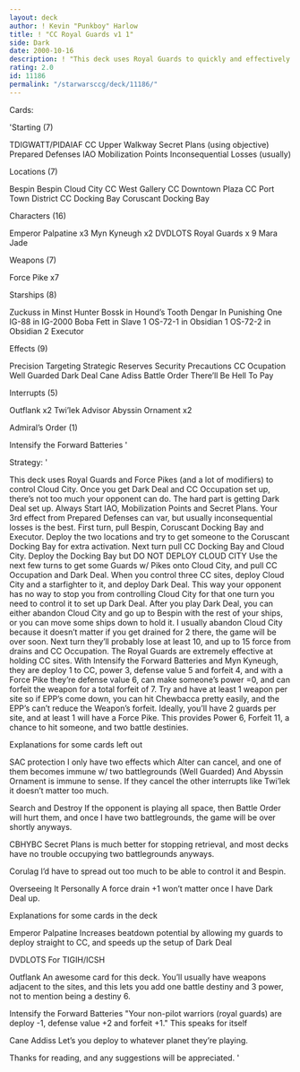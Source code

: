 ```yaml
---
layout: deck
author: ! Kevin "Punkboy" Harlow
title: ! "CC Royal Guards v1 1"
side: Dark
date: 2000-10-16
description: ! "This deck uses Royal Guards to quickly and effectively set up Dark Deal."
rating: 2.0
id: 11186
permalink: "/starwarsccg/deck/11186/"
---
```

Cards: 

'Starting (7)

TDIGWATT/PIDAIAF
CC Upper Walkway
Secret Plans (using objective)
Prepared Defenses
IAO
Mobilization Points
Inconsequential Losses (usually)

Locations (7)

Bespin
Bespin Cloud City
CC West Gallery
CC Downtown Plaza
CC Port Town District
CC Docking Bay
Coruscant Docking Bay

Characters (16)

Emperor Palpatine x3
Myn Kyneugh x2
DVDLOTS
Royal Guards x 9
Mara Jade

Weapons (7)

Force Pike x7

Starships (8)

Zuckuss in Minst Hunter
Bossk in Hound’s Tooth
Dengar In Punishing One
IG-88 in IG-2000
Boba Fett in Slave 1
OS-72-1 in Obsidian 1
OS-72-2 in Obsidian 2
Executor

Effects (9)

Precision Targeting
Strategic Reserves
Security Precautions
CC Ocupation
Well Guarded
Dark Deal
Cane Adiss
Battle Order
There’ll Be Hell To Pay

Interrupts (5)

Outflank x2
Twi’lek Advisor
Abyssin Ornament x2

Admiral’s Order (1)

Intensify the Forward Batteries
'

Strategy: '

This deck uses Royal Guards and Force Pikes (and a lot of modifiers) to control Cloud City. Once you get Dark Deal and CC Occupation set up, there’s not too much your opponent can do. The hard part is getting Dark Deal set up.
Always Start IAO, Mobilization Points and Secret Plans. Your 3rd effect from Prepared Defenses can var, but usually inconsequential losses is the best. First turn, pull Bespin, Coruscant Docking Bay and Executor. Deploy the two locations and try to get someone to the Coruscant Docking Bay for extra activation. Next turn pull CC Docking Bay and Cloud City. Deploy the Docking Bay but DO NOT DEPLOY CLOUD CITY Use the next few turns to get some Guards w/ Pikes onto Cloud City, and pull CC Occupation and Dark Deal. When you control three CC sites, deploy Cloud City and a starfighter to it, and deploy Dark Deal. This way your opponent has no way to stop you from controlling Cloud City for that one turn you need to control it to set up Dark Deal. After you play Dark Deal, you can either abandon Cloud City and go up to Bespin with the rest of your ships, or you can move some ships down to hold it. I usually abandon Cloud City because it doesn’t matter if you get drained for 2 there, the game will be over soon. Next turn they’ll probably lose at least 10, and up to 15 force from drains and CC Occupation.
The Royal Guards are extremely effective at holding CC sites. With Intensify the Forward Batteries and Myn Kyneugh, they are deploy 1 to CC, power 3, defense value 5 and forfeit 4, and with a Force Pike they’re defense value 6, can make someone’s power =0, and can forfeit the weapon for a total forfeit of 7. Try and have at least 1 weapon per site so if EPP’s come down, you can hit Chewbacca pretty easily, and the EPP’s can’t reduce the Weapon’s forfeit. Ideally, you’ll have 2 guards per site, and at least 1 will have a Force Pike. This provides Power 6, Forfeit 11, a chance to hit someone, and two battle destinies.

Explanations for some cards left out

SAC protection I only have two effects which Alter can cancel, and one of them becomes immune w/ two battlegrounds (Well Guarded) And Abyssin Ornament is immune to sense. If they cancel the other interrupts like Twi’lek it doesn’t matter too much.

Search and Destroy If the opponent is playing all space, then Battle Order will hurt them, and once I have two battlegrounds, the game will be over shortly anyways.

CBHYBC Secret Plans is much better for stopping retrieval, and most decks have no trouble occupying two battlegrounds anyways.

Corulag I’d have to spread out too much to be able to control it and Bespin.

Overseeing It Personally A force drain +1 won’t matter once I have Dark Deal up.

Explanations for some cards in the deck

Emperor Palpatine Increases beatdown potential by allowing my guards to deploy straight to CC, and speeds up the setup of Dark Deal

DVDLOTS For TIGIH/ICSH

Outflank An awesome card for this deck. You’ll usually have weapons adjacent to the sites, and this lets you add one battle destiny and 3 power, not to mention being a destiny 6.

Intensify the Forward Batteries "Your non-pilot warriors (royal guards) are deploy -1, defense value +2 and forfeit +1." This speaks for itself

Cane Addiss Let’s you deploy to whatever planet they’re playing.


Thanks for reading, and any suggestions will be appreciated.
'
